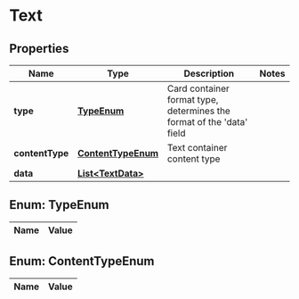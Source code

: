 
# Text

## Properties
Name | Type | Description | Notes
------------ | ------------- | ------------- | -------------
**type** | [**TypeEnum**](#TypeEnum) | Card container format type, determines the format of the &#39;data&#39; field | 
**contentType** | [**ContentTypeEnum**](#ContentTypeEnum) | Text container content type | 
**data** | [**List&lt;TextData&gt;**](TextData.md) |  | 


<a name="TypeEnum"></a>
## Enum: TypeEnum
Name | Value
---- | -----


<a name="ContentTypeEnum"></a>
## Enum: ContentTypeEnum
Name | Value
---- | -----



